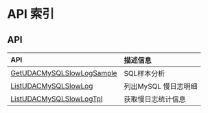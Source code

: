 # API 索引

## API

| API | 描述信息 |
|:---|:---|
|[GetUDACMySQLSlowLogSample](api/udac-api/get_udac_my_sql_slow_log_sample)|SQL样本分析|
|[ListUDACMySQLSlowLog](api/udac-api/list_udac_my_sql_slow_log)|列出MySQL 慢日志明细|
|[ListUDACMySQLSlowLogTpl](api/udac-api/list_udac_my_sql_slow_log_tpl)|获取慢日志统计信息|
